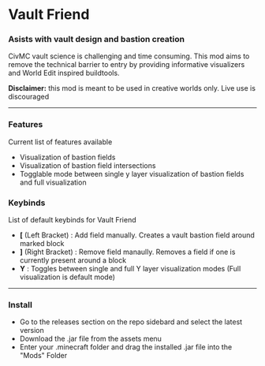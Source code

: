 # Vault Friend
### Asists with vault design and bastion creation
CivMC vault science is challenging and time consuming. This mod aims to remove the technical barrier to entry by providing informative visualizers and World Edit inspired buildtools.

**Disclaimer:** this mod is meant to be used in creative worlds only. Live use is discouraged 

---

### Features
Current list of features available 
- Visualization of bastion fields
- Visualization of bastion field intersections
- Togglable mode between single y layer visualization of bastion fields and full visualization

### Keybinds
List of default keybinds for Vault Friend
- **[** (Left Bracket) : Add field manually. Creates a vault bastion field around marked block
- **]** (Right Bracket) : Remove field manaully. Removes a field if one is currently present around a block
- **Y** : Toggles between single and full Y layer visualization modes (Full visualization is default mode)

---

### Install
- Go to the releases section on the repo sidebard and select the latest version
- Download the .jar file from the assets menu
- Enter your .minecraft folder and drag the installed .jar file into the "Mods" Folder


